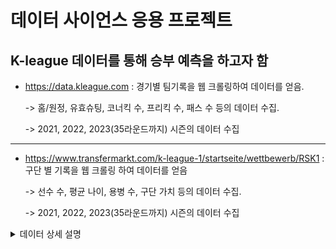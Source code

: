 # 데이터 사이언스 응용 프로젝트

## K-league 데이터를 통해 승부 예측을 하고자 함

- https://data.kleague.com : 경기별 팀기록을 웹 크롤링하여 데이터를 얻음.

    -> 홈/원정, 유효슈팅, 코너킥 수, 프리킥 수, 패스 수 등의 데이터 수집.

    -> 2021, 2022, 2023(35라운드까지) 시즌의 데이터 수집


----


- https://www.transfermarkt.com/k-league-1/startseite/wettbewerb/RSK1 : 
구단 별 기록을 웹 크롤링 하여 데이터를 얻음

    -> 선수 수, 평균 나이, 용병 수, 구단 가치 등의 데이터 수집.

    -> 2021, 2022, 2023(35라운드까지) 시즌의 데이터 수집


<p>
<details>
<summary> 데이터 상세 설명 </summary>

--- 기본 ---

· Rnd. : 라운드

· 대회 : 매치

· H/A : 홈/어웨이
 
--- 공격 ---

· 득점 : 상대 골대에 공을 넣어 점수를 얻는 것

· 도움 : 득점을 도운 기록

· 슈팅 : 슈팅

· 유효슈팅(SOT) : 슈팅 중 골대를 향한 슈팅 (GK전방, 골대(bar, post)맞음, 기타유효슈팅)

· 블락된 슈팅 : 상대 수비수에게 막힌 슈팅

· 벗어난 슈팅 : 골대 밖으로 벗어난 슈팅

· PA내슈팅 : PA(페널티 에어리어) 내에서 기록한 슈팅

· PA외슈팅 : PA(페널티 에어리어) 외에서 기록한 슈팅

· 프리킥 슈팅 : 프리킥을 곧바로 시도한 슈팅

· 프리킥 유효슈팅 : 프리킥을 곧바로 시도한 슈팅 중 골대를 향한 슈팅 

· 프리킥 크로스 : 프리킥을 곧바로 시도한 크로스

· 코너킥 : 축구 규칙에 따른 코너킥

· 스로인 : 축구 규칙에 따른 스로인

· 드리블 : 혼자 공을 가지고 상대 선수를 돌파하는 행위

--- 패스 ---

· 패스 : 공을 가진 선수가 상대편 선수를 돌파해내려고 시도하는 모든 행위

· 키패스 : 슈팅으로 연결된 마지막 패스

· 전방패스 : 상대 진영쪽으로 향한 패스

· 후방패스 : 자기측 진영쪽으로 향한 패스

· 횡패스 : 패스 방향이 좌우 측면 120도 범위 내로 향한 패스

· 공격진영패스 : 상대 진영에 도달한 패스

· 수비진영패스 : 우리 진영으로 도달한 패스

· 중원지역패스 : 전체 경기장을 3등분 했을 때, 중원진영에서 시작된 패스

· 롱패스 : 패스 거리가 30미터 이상인 패스

· 중거리패스 : 패스 거리가 15미터 이상 30미터 미만의 패스

· 숏패스 : 패스 거리가 15미터 미만의 패스

· 크로스 : 상대팀 진영에서 페널티 박스로 길게 띄워주는 패스 (프리킥, 코너킥 포함)

· 탈압박 : 공을 소유한 선수가 상대 선수의 압박에서 벗어나 소유권을 계속 유지하는 행위

--- 수비 ---

· 경합(지상) : 지상에서 상대방과 볼의 소유권을 경합하는 행위

· 경합(공중) : 공중에서 상대방과 볼의 소유권을 경합하는 행위

· 태클 : 몸을 사용하여 상대 공격을 저지하는 수비 기술, 스탠딩태클과 슬라이딩태클 모두를 포함

· 클리어링 : 상대가 공격중인 상황에서 볼을 걷어내는 행위

· 인터셉트 : 상대방의 공을 가로채어 볼 소유권을 획득하는 행위

· 차단 : 상대 선수가 소유한 볼이나 패스를 막아 루즈볼로 만드는 수비 행위

· 획득 : 루즈볼이 된 공의 소유권을 가져오는 행위

· 블락 : 필드, 플레이어가 상대 슈팅을 막아내는 수비 행위

· 볼미스 : 본인의 실수로 공 소유권을 잃어버리는 행위

· 파울(FO) : FC(foul committed : 파울 함), FS(foul suffered : 파울 당함)

· 피파울 : 상대 선수로부터 파울을 당하여 프리킥 또는 페널티킥을 얻은 경우

· 경고 : 옐로우 카드의 수

· 퇴장 : 엘로우 카드를 두번 받아 퇴장 또는 바로 레드카드를 얻은 경우

--- 트랜스퍼마켓 ---

· 소속 선수 수 : 구단에 소속된 총 선수의 수

· 평균 나이 : 구단에 소속된 선수들의 평균 나이

· 용병 수 : 구단에 소속된 외국인 용병 선수들의 수

· 평균 가치 : 구단 선수들의 평균 가치

· 총 가치 : 구단 선수들 가치의 총합


</details>
</p>